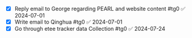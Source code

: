 - [x] Reply email to George regarding PEARL and website content #tg0 ✅ 2024-07-01
- [x] Write email to Qinghua #tg0 ✅ 2024-07-01
- [x] Go through etee tracker data Collection #tg0 ✅ 2024-07-24